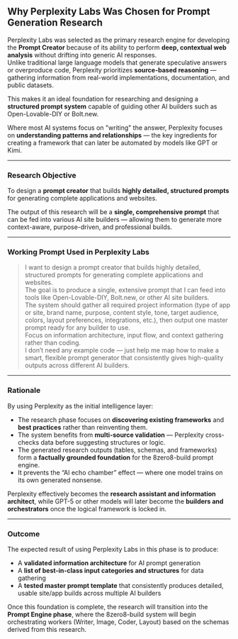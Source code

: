 ## Why Perplexity Labs Was Chosen for Prompt Generation Research

Perplexity Labs was selected as the primary research engine for developing the **Prompt Creator** because of its ability to perform **deep, contextual web analysis** without drifting into generic AI responses.  
Unlike traditional large language models that generate speculative answers or overproduce code, Perplexity prioritizes **source-based reasoning** — gathering information from real-world implementations, documentation, and public datasets.

This makes it an ideal foundation for researching and designing a **structured prompt system** capable of guiding other AI builders such as Open-Lovable-DIY or Bolt.new.

Where most AI systems focus on "writing" the answer, Perplexity focuses on **understanding patterns and relationships** — the key ingredients for creating a framework that can later be automated by models like GPT or Kimi.

---

### **Research Objective**

To design a **prompt creator** that builds **highly detailed, structured prompts** for generating complete applications and websites.

The output of this research will be a **single, comprehensive prompt** that can be fed into various AI site builders — allowing them to generate more context-aware, purpose-driven, and professional builds.

---

### **Working Prompt Used in Perplexity Labs**

> I want to design a prompt creator that builds highly detailed, structured prompts for generating complete applications and websites.  
> The goal is to produce a single, extensive prompt that I can feed into tools like Open-Lovable-DIY, Bolt.new, or other AI site builders.  
> The system should gather all required project information (type of app or site, brand name, purpose, content style, tone, target audience, colors, layout preferences, integrations, etc.), then output one master prompt ready for any builder to use.  
> Focus on information architecture, input flow, and context gathering rather than coding.  
> I don’t need any example code — just help me map how to make a smart, flexible prompt generator that consistently gives high-quality outputs across different AI builders.

---

### **Rationale**

By using Perplexity as the initial intelligence layer:
- The research phase focuses on **discovering existing frameworks** and **best practices** rather than reinventing them.  
- The system benefits from **multi-source validation** — Perplexity cross-checks data before suggesting structures or logic.  
- The generated research outputs (tables, schemas, and frameworks) form a **factually grounded foundation** for the 8zero8-build prompt engine.  
- It prevents the “AI echo chamber” effect — where one model trains on its own generated nonsense.  

Perplexity effectively becomes the **research assistant and information architect**, while GPT-5 or other models will later become the **builders and orchestrators** once the logical framework is locked in.

---

### **Outcome**

The expected result of using Perplexity Labs in this phase is to produce:
- A **validated information architecture** for AI prompt generation  
- A **list of best-in-class input categories and structures** for data gathering  
- A **tested master prompt template** that consistently produces detailed, usable site/app builds across multiple AI builders

Once this foundation is complete, the research will transition into the **Prompt Engine phase**, where the 8zero8-build system will begin orchestrating workers (Writer, Image, Coder, Layout) based on the schemas derived from this research.
